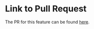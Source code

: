 # Link to Pull Request
The PR for this feature can be found [here](https://github.com/matplotlib/matplotlib/pull/17035).